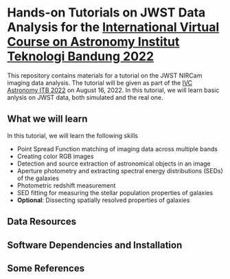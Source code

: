 # Hands-on Tutorials on JWST Data Analysis for the [International Virtual Course on Astronomy Institut Teknologi Bandung 2022](https://www.as.itb.ac.id/ivcas2022/)  

This repository contains materials for a tutorial on the JWST NIRCam imaging data analysis. The tutorial will be given as part of the [IVC Astronomy ITB 2022](https://www.as.itb.ac.id/ivcas2022/) on August 16, 2022. In this tutorial, we will learn basic anlysis on JWST data, both simulated and the real one.

## What we will learn
In this tutorial, we will learn the following skills
* Point Spread Function matching of imaging data across multiple bands
* Creating color RGB images
* Detection and source extraction of astronomical objects in an image
* Aperture photometry and extracting spectral energy distributions (SEDs) of the galaxies
* Photometric redshift measurement
* SED fitting for measuring the stellar population properties of galaxies
* **Optional**: Dissecting spatially resolved properties of galaxies

## Data Resources

## Software Dependencies and Installation

## Some References
